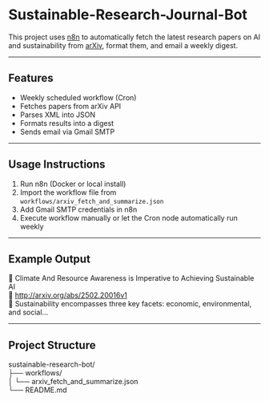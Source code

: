 # Sustainable-Research-Journal-Bot

This project uses [n8n](https://n8n.io) to automatically fetch the latest research papers on AI and sustainability from [arXiv](https://arxiv.org/), format them, and email a weekly digest.  

---

## Features
- Weekly scheduled workflow (Cron)
- Fetches papers from arXiv API
- Parses XML into JSON
- Formats results into a digest
- Sends email via Gmail SMTP

---

## Usage Instructions
1. Run n8n (Docker or local install)
2. Import the workflow file from `workflows/arxiv_fetch_and_summarize.json`
3. Add Gmail SMTP credentials in n8n
4. Execute workflow manually or let the Cron node automatically run weekly

---

## Example Output
📌 Climate And Resource Awareness is Imperative to Achieving Sustainable AI  
🔗 http://arxiv.org/abs/2502.20016v1  
📝 Sustainability encompasses three key facets: economic, environmental, and social...  

---

## Project Structure
sustainable-research-bot/  
├── workflows/  
│ └── arxiv_fetch_and_summarize.json  
└── README.md  
